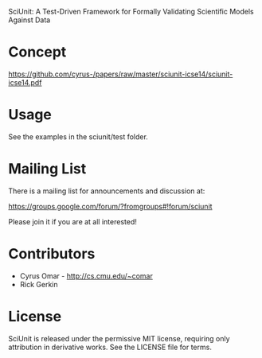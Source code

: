 SciUnit: A Test-Driven Framework for Formally Validating Scientific Models Against Data

# Concept

https://github.com/cyrus-/papers/raw/master/sciunit-icse14/sciunit-icse14.pdf

# Usage
See the examples in the sciunit/test folder.

# Mailing List
There is a mailing list for announcements and discussion at:

  https://groups.google.com/forum/?fromgroups#!forum/sciunit

Please join it if you are at all interested!

# Contributors
 * Cyrus Omar - http://cs.cmu.edu/~comar
 * Rick Gerkin

# License
SciUnit is released under the permissive MIT license, requiring only attribution in derivative works. See the LICENSE file for terms.
